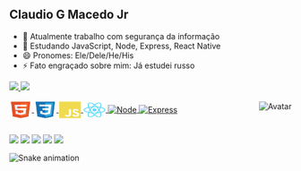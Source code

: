 ## Claudio G Macedo Jr

- 🔭 Atualmente trabalho com segurança da informação
- 🌱 Estudando JavaScript, Node, Express, React Native
- 😄 Pronomes: Ele/Dele/He/His
- ⚡ Fato engraçado sobre mim: Já estudei russo

 <div>
  <a href="https://github.com/gusmaoclaudio">
  <img height="180em" src="https://github-readme-stats.vercel.app/api?username=gusmaoclaudio&show_icons=true&theme=dark&include_all_commits=true&count_private=true"/>
  <img height="180em" src="https://github-readme-stats.vercel.app/api/top-langs/?username=gusmaoclaudio&layout=compact&langs_count=7&theme=dark"/>
</div>
<div style="display: inline_block"><br>

  <img align="center" alt="HTML" height="30" width="40" src="https://raw.githubusercontent.com/devicons/devicon/master/icons/html5/html5-original.svg">
  <img align="center" alt="CSS" height="30" width="40" src="https://raw.githubusercontent.com/devicons/devicon/master/icons/css3/css3-original.svg">
  <img align="center" alt="Js" height="30" width="40" src="https://raw.githubusercontent.com/devicons/devicon/master/icons/javascript/javascript-plain.svg">
  <img align="center" alt="React" height="30" width="40" src="https://raw.githubusercontent.com/devicons/devicon/master/icons/react/react-original.svg">
  <img align="center" alt="Node" height="30" width="40" src="https://cdn.jsdelivr.net/gh/devicons/devicon/icons/nodejs/nodejs-plain.svg">
  <img align="center" alt="Express" height="30" width="40" src="https://cdn.jsdelivr.net/gh/devicons/devicon/icons/express/express-original.svg">
 <img align="right" alt="Avatar" src="https://media.discordapp.net/attachments/886747551255126018/886756481813327922/gusmaoclaudio_avatar_rd.gif">
</div>

  ##

<div> 
  <a href="https://instagram.com/_claudio.gusmao" target="_blank"><img src="https://img.shields.io/badge/-Instagram-%23E4405F?style=for-the-badge&logo=instagram&logoColor=white" target="_blank"></a>
  <a href = "mailto:claudiogusmao.mj@gmail.com"><img src="https://img.shields.io/badge/-Gmail-%23333?style=for-the-badge&logo=gmail&logoColor=white" target="_blank"></a>
  <a href="https://www.linkedin.com/in/cgusmao" target="_blank"><img src="https://img.shields.io/badge/-LinkedIn-%230077B5?style=for-the-badge&logo=linkedin&logoColor=white" target="_blank"></a> 
<a href="https://www.youtube.com/channel/UClv9GoafeZ2PyIFRiXV0YGA" target="_blank"><img src="https://img.shields.io/badge/YouTube-FF0000?style=for-the-badge&logo=youtube&logoColor=white" target="_blank"></a>
 <a href="https://www.reddit.com/user/cgmj8z" target="_blank"><img src="https://img.shields.io/badge/Reddit-FF4500?style=for-the-badge&logo=reddit&logoColor=white"></a>
 
 ![Snake animation](https://github.com/gusmaoclaudio/gusmaoclaudio/blob/output/github-contribution-grid-snake.svg)
 
</div>

<!--
**gusmaoclaudio/gusmaoclaudio** is a ✨ _special_ ✨ repository because its `README.md` (this file) appears on your GitHub profile.

- 👯 I’m looking to collaborate on ...
- 🤔 I’m looking for help with ...
- 💬 Ask me about ...
- 📫 How to reach me: ......
-->
